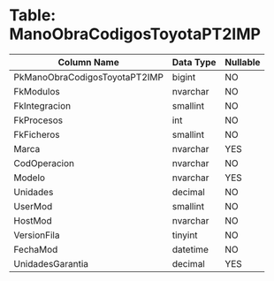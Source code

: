 # Table: ManoObraCodigosToyotaPT2IMP

| Column Name | Data Type | Nullable |
|-------------|-----------|----------|
| PkManoObraCodigosToyotaPT2IMP | bigint | NO |
| FkModulos | nvarchar | NO |
| FkIntegracion | smallint | NO |
| FkProcesos | int | NO |
| FkFicheros | smallint | NO |
| Marca | nvarchar | YES |
| CodOperacion | nvarchar | NO |
| Modelo | nvarchar | YES |
| Unidades | decimal | NO |
| UserMod | smallint | NO |
| HostMod | nvarchar | NO |
| VersionFila | tinyint | NO |
| FechaMod | datetime | NO |
| UnidadesGarantia | decimal | YES |
